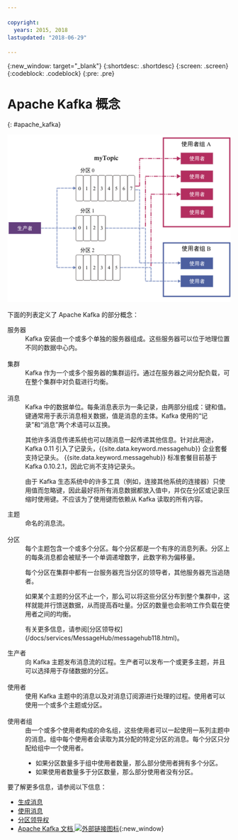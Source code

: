 ```yaml
---

copyright:
  years: 2015, 2018
lastupdated: "2018-06-29"

---
```


{:new_window: target="_blank"}
{:shortdesc: .shortdesc}
{:screen: .screen}
{:codeblock: .codeblock}
{:pre: .pre}

# Apache Kafka 概念
{: #apache_kafka}

![Kafka 体系结构图。](kafka_overview.png "显示 Kafka 体系结构的图。生产者通过三个分区向 Kafka 主题馈入消息，然后消息由使用者订阅。")


下面的列表定义了 Apache Kafka 的部分概念：

<dl>
<dt>服务器</dt>
<dd>Kafka 安装由一个或多个单独的服务器组成。这些服务器可以位于地理位置不同的数据中心内。
</dd>
<br/>
<dt>集群</dt>
<dd>Kafka 作为一个或多个服务器的集群运行。通过在服务器之间分配负载，可在整个集群中对负载进行均衡。</dd>
<br/>
<dt>消息</dt>
<dd>Kafka 中的数据单位。每条消息表示为一条记录，由两部分组成：键和值。键通常用于表示消息相关数据，值是消息的主体。Kafka 使用的“记录”和“消息”两个术语可以互换。 

<p>其他许多消息传递系统也可以随消息一起传递其他信息。针对此用途，Kafka 0.11 引入了记录头，{{site.data.keyword.messagehub}} 企业套餐支持记录头。
{{site.data.keyword.messagehub}} 标准套餐目前基于 Kafka 0.10.2.1，因此它尚不支持记录头。</p> 

<p>由于 Kafka 生态系统中的许多工具（例如，连接其他系统的连接器）只使用值而忽略键，因此最好将所有消息数据都放入值中，并仅在分区或记录压缩时使用键。不应该为了使用键而依赖从 Kafka 读取的所有内容。</p>   </dd>
<dt>主题</dt>
<dd>命名的消息流。</dd>
<br/>
<dt>分区</dt>
<dd>每个主题包含一个或多个分区。每个分区都是一个有序的消息列表。分区上的每条消息都会被赋予一个单调递增数字，此数字称为偏移量。<p>每个分区在集群中都有一台服务器充当分区的领导者，其他服务器充当追随者。<p>
<p>如果某个主题的分区不止一个，那么可以将这些分区分布到整个集群中，这样就能并行馈送数据，从而提高吞吐量。分区的数量也会影响工作负载在使用者之间的均衡。</p>
<p>有关更多信息，请参阅[分区领导权](/docs/services/MessageHub/messagehub118.html)。</dd>
<dt>生产者</dt>
<dd>向 Kafka 主题发布消息流的过程。生产者可以发布一个或更多主题，并且可以选择用于存储数据的分区。<br/></dd>
<br/>
<dt>使用者</dt>
<dd>使用 Kafka 主题中的消息以及对消息订阅源进行处理的过程。使用者可以使用一个或多个主题或分区。</dd>
<br/>
<dt>使用者组</dt>
<dd>由一个或多个使用者构成的命名组，这些使用者可以一起使用一系列主题中的消息。组中每个使用者会读取为其分配的特定分区的消息。每个分区只分配给组中一个使用者。<ul>
<li>如果分区数量多于组中使用者数量，那么部分使用者拥有多个分区。</li>
<li>如果使用者数量多于分区数量，那么部分使用者没有分区。</li>
</ul>
</dd>
</dl>

要了解更多信息，请参阅以下信息：
- [生成消息](/docs/services/MessageHub/messagehub112.html)
- [使用消息](/docs/services/MessageHub/messagehub114.html) 
- [分区领导权](/docs/services/MessageHub/messagehub118.html) 
- [Apache Kafka 文档 ![外部链接图标](../../icons/launch-glyph.svg "外部链接图标")](http://kafka.apache.org/documentation.html){:new_window} 


<!-- 27/06/18 Karen: removing - suggestion from James

## Message Hub plans
{{site.data.keyword.messagehub}} is available as two different plans depending on your requirements: Standard and Enterprise.

* Choose the Standard plan if you want event ingest and distribution capabilities, where you pay for what you use and share infrastructure with others.
* Choose the Enterprise plan if data isolation, guaranteed performance, and increased retention are important considerations. 

For more information, see [Choosing your plan](/docs/services/MessageHub/messagehub085.html).
-->



